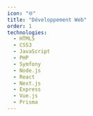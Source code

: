 ```yaml
---
icon: "🌐"
title: "Développement Web"
order: 1
technologies:
  - HTML5
  - CSS3
  - JavaScript
  - PHP
  - Symfony
  - Node.js
  - React
  - Next.js
  - Express
  - Vue.js
  - Prisma
---
```

